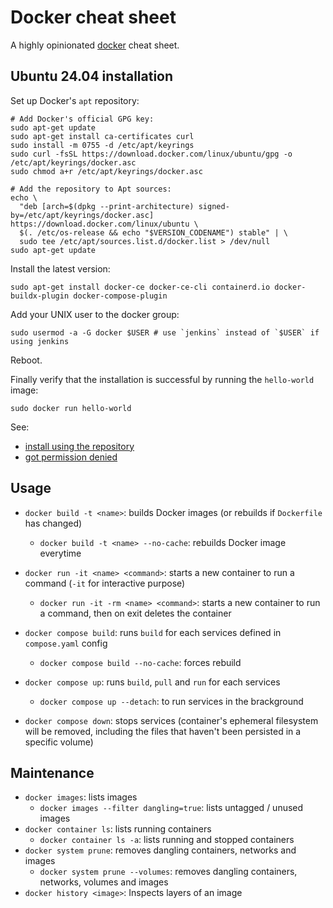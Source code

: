# Docker cheat sheet

A highly opinionated [docker](https://www.docker.com/) cheat sheet.

## Ubuntu 24.04 installation

Set up Docker's `apt` repository:

```console
# Add Docker's official GPG key:
sudo apt-get update
sudo apt-get install ca-certificates curl
sudo install -m 0755 -d /etc/apt/keyrings
sudo curl -fsSL https://download.docker.com/linux/ubuntu/gpg -o /etc/apt/keyrings/docker.asc
sudo chmod a+r /etc/apt/keyrings/docker.asc

# Add the repository to Apt sources:
echo \
  "deb [arch=$(dpkg --print-architecture) signed-by=/etc/apt/keyrings/docker.asc] https://download.docker.com/linux/ubuntu \
  $(. /etc/os-release && echo "$VERSION_CODENAME") stable" | \
  sudo tee /etc/apt/sources.list.d/docker.list > /dev/null
sudo apt-get update
```

Install the latest version:

```console
sudo apt-get install docker-ce docker-ce-cli containerd.io docker-buildx-plugin docker-compose-plugin
```

Add your UNIX user to the docker group:

```console
sudo usermod -a -G docker $USER # use `jenkins` instead of `$USER` if using jenkins
```

Reboot.

Finally verify that the installation is successful by running the `hello-world` image:

```console
sudo docker run hello-world
```

See:

* [install using the repository](https://docs.docker.com/engine/install/ubuntu/#install-using-the-repository)
* [got permission denied](https://stackoverflow.com/a/48450294/3437428)

## Usage

* `docker build -t <name>`: builds Docker images (or rebuilds if `Dockerfile` has changed)
  * `docker build -t <name> --no-cache`: rebuilds Docker image everytime
* `docker run -it <name> <command>`: starts a new container to run a command (`-it` for interactive purpose)
  * `docker run -it -rm <name> <command>`: starts a new container to run a command, then on exit deletes the container

* `docker compose build`: runs `build` for each services defined in `compose.yaml` config
  * `docker compose build --no-cache`: forces rebuild
* `docker compose up`: runs `build`, `pull` and `run` for each services
  * `docker compose up --detach`: to run services in the brackground
* `docker compose down`: stops services
  (container's ephemeral filesystem will be removed, including the files that haven't been persisted in a specific volume)

## Maintenance

* `docker images`: lists images
  * `docker images --filter dangling=true`: lists untagged / unused images
* `docker container ls`: lists running containers
  * `docker container ls -a`: lists running and stopped containers
* `docker system prune`: removes dangling containers, networks and images
  *  `docker system prune --volumes`: removes dangling containers, networks, volumes and images
* `docker history <image>`: Inspects layers of an image
